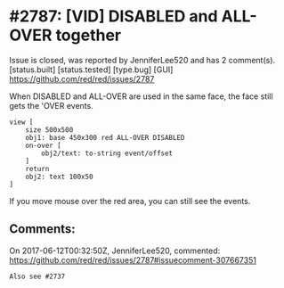 
#2787: [VID] DISABLED and ALL-OVER together
================================================================================
Issue is closed, was reported by JenniferLee520 and has 2 comment(s).
[status.built] [status.tested] [type.bug] [GUI]
<https://github.com/red/red/issues/2787>

When DISABLED and ALL-OVER are used in the same face, the face still gets the 'OVER events.
```Red
view [
    size 500x500 
    obj1: base 450x300 red ALL-OVER DISABLED
    on-over [
        obj2/text: to-string event/offset 
    ]
    return
    obj2: text 100x50 
]
```
If you move mouse over the red area, you can still see the events. 


Comments:
--------------------------------------------------------------------------------

On 2017-06-12T00:32:50Z, JenniferLee520, commented:
<https://github.com/red/red/issues/2787#issuecomment-307667351>

    Also see #2737 

